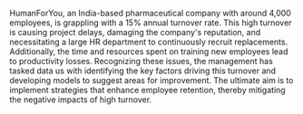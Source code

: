 HumanForYou, an India-based pharmaceutical company with around 4,000 employees, is grappling with a 15% annual turnover rate. This high turnover is causing project delays, damaging the company's reputation, and necessitating a large HR department to continuously recruit replacements. Additionally, the time and resources spent on training new employees lead to productivity losses. Recognizing these issues, the management has tasked data us with identifying the key factors driving this turnover and developing models to suggest areas for improvement. The ultimate aim is to implement strategies that enhance employee retention, thereby mitigating the negative impacts of high turnover.
